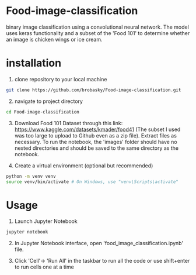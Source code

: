# Food-image-classification
binary image classification using a convolutional neural network.  The model uses keras functionality and a subset of the 'Food 101' to determine whether an image is chicken wings or ice cream.

# installation
1. clone repository to your local machine
```bash
git clone https://github.com/brobasky/Food-image-classification.git 
```
2. navigate to project directory
```bash
cd Food-image-classification
```

3. Download Food 101 Dataset through this link: https://www.kaggle.com/datasets/kmader/food41 (The subset I used was too large to upload to Github even as a zip file).  Extract files as necessary.  To run the notebook, the 'images' folder should have no nested directories and should be saved to the same directory as the notebook.

4. Create a virtual environment (optional but recommended)
```bash 
python -m venv venv
source venv/bin/activate # On Windows, use "venv\Scripts\activate"
```

# Usage

1. Launch Jupyter Notebook
```bash
jupyter notebook
```

2. In Jupyter Notebook interface, open 'food_image_classification.ipynb' file.

3. Click 'Cell'-> 'Run All' in the taskbar to run all the code or use shift+enter to run cells one at a time

